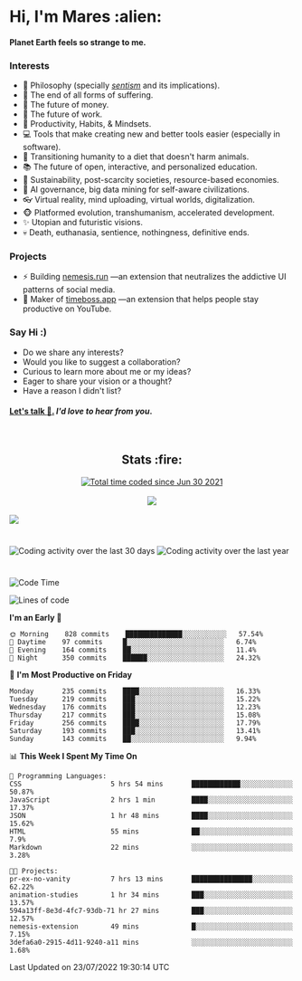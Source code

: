 <h1>Hi, I'm Mares :alien:</h1>

#### Planet Earth feels so strange to me.

### **Interests**

- 🌊 Philosophy (specially [_sentism_][sentismmedium] and its implications).
- 🎯 The end of all forms of suffering.
- 💸 The future of money.
- 💼 The future of work.
- 🧠 Productivity, Habits, & Mindsets.
- 💻 Tools that make creating new and better tools easier (especially in software).
- 🥗 Transitioning humanity to a diet that doesn't harm animals.
- 📚 The future of open, interactive, and personalized education.
- 🌱 Sustainability, post-scarcity societies, resource-based economies.
- 🤖 AI governance, big data mining for self-aware civilizations.
- 👓 Virtual reality, mind uploading, virtual worlds, digitalization.
- 🐵 Platformed evolution, transhumanism, accelerated development.
- ✨ Utopian and futuristic visions.
- 💀 Death, euthanasia, sentience, nothingness, definitive ends.


### **Projects**

- ⚡ Building [nemesis.run](https://chrome.google.com/webstore/detail/nemesis-%E2%80%93-humane-design-f/blfbbifgjgikekfochleknjcopefifgo?hl=en) —an extension that neutralizes the addictive UI patterns of social media.
- 💎 Maker of [timeboss.app](https://timeboss.app) —an extension that helps people stay productive on YouTube.


### **Say Hi :)**

- Do we share any interests?
- Would you like to suggest a collaboration?
- Curious to learn more about me or my ideas?
- Eager to share your vision or a thought?
- Have a reason I didn't list?

#### [Let's talk :wave:.](mailto:mareszhar@gmail.com) _I'd love to hear from you_.

[sentismmedium]: https://medium.com/@mareszhar/born-a-prisoner-a-reflection-about-life-its-struggles-and-a-plan-to-escape-d8566ce9b026

<br>

<h2 align="center">Stats :fire:</h2>

<div align="center">
  <a href="https://wakatime.com/@cfdc0e0d-4860-4b62-9ff0-cb659185525e">
    <img src="https://wakatime.com/badge/user/cfdc0e0d-4860-4b62-9ff0-cb659185525e.svg" alt="Total time coded since Jun 30 2021" />
  </a>
</div>

<br>

<!-- 
Add or remove this: 
&dates=B1AAB3FF 
...or this...
&date_format=M%20j%5B%2C%20Y%5D
from the *streak stats URL below* if they get bugged and aren't updating: 
-->

<div align="center">
  <img src="https://github-readme-streak-stats.herokuapp.com?user=mareszhar&theme=black-ice&hide_border=true&stroke=FFFFFF15&ring=DF8FFE&fire=DF8FFE&currStreakLabel=DF8FFE&background=1A232A&currStreakNum=86FFAB&dates=B1AAB3FF&date_format=M%20j%5B%2C%20Y%5D">
</div>

<br>

<img src="https://activity-graph.herokuapp.com/graph?username=mareszhar&theme=nord&bg_color=00000000&color=979797&line=DF8FFE&point=00000000&area=true&hide_border=true">

<br>

<h1></h1>

<img src="https://wakatime.com/share/@mares/5df0ff02-9c79-41b4-b540-51dc9c65a57b.svg" alt="Coding activity over the last 30 days" />
<img src="https://wakatime.com/share/@mares/ea89ba71-f374-40af-930c-e0655909fe37.svg" alt="Coding activity over the last year" />

<h1></h1>

<!--START_SECTION:waka-->
![Code Time](http://img.shields.io/badge/Code%20Time-542%20hrs%206%20mins-blue)

![Lines of code](https://img.shields.io/badge/From%20Hello%20World%20I%27ve%20Written-134%20Thousand%20lines%20of%20code-blue)

**I'm an Early 🐤** 

```text
🌞 Morning    828 commits    ██████████████░░░░░░░░░░░   57.54% 
🌆 Daytime    97 commits     █░░░░░░░░░░░░░░░░░░░░░░░░   6.74% 
🌃 Evening    164 commits    ██░░░░░░░░░░░░░░░░░░░░░░░   11.4% 
🌙 Night      350 commits    ██████░░░░░░░░░░░░░░░░░░░   24.32%

```
📅 **I'm Most Productive on Friday** 

```text
Monday       235 commits    ████░░░░░░░░░░░░░░░░░░░░░   16.33% 
Tuesday      219 commits    ███░░░░░░░░░░░░░░░░░░░░░░   15.22% 
Wednesday    176 commits    ███░░░░░░░░░░░░░░░░░░░░░░   12.23% 
Thursday     217 commits    ███░░░░░░░░░░░░░░░░░░░░░░   15.08% 
Friday       256 commits    ████░░░░░░░░░░░░░░░░░░░░░   17.79% 
Saturday     193 commits    ███░░░░░░░░░░░░░░░░░░░░░░   13.41% 
Sunday       143 commits    ██░░░░░░░░░░░░░░░░░░░░░░░   9.94%

```


📊 **This Week I Spent My Time On** 

```text
💬 Programming Languages: 
CSS                      5 hrs 54 mins       ████████████░░░░░░░░░░░░░   50.87% 
JavaScript               2 hrs 1 min         ████░░░░░░░░░░░░░░░░░░░░░   17.37% 
JSON                     1 hr 48 mins        ████░░░░░░░░░░░░░░░░░░░░░   15.62% 
HTML                     55 mins             ██░░░░░░░░░░░░░░░░░░░░░░░   7.9% 
Markdown                 22 mins             ░░░░░░░░░░░░░░░░░░░░░░░░░   3.28%

🐱‍💻 Projects: 
pr-ex-no-vanity          7 hrs 13 mins       ███████████████░░░░░░░░░░   62.22% 
animation-studies        1 hr 34 mins        ███░░░░░░░░░░░░░░░░░░░░░░   13.57% 
594a13ff-8e3d-4fc7-93db-71 hr 27 mins        ███░░░░░░░░░░░░░░░░░░░░░░   12.57% 
nemesis-extension        49 mins             █░░░░░░░░░░░░░░░░░░░░░░░░   7.15% 
3defa6a0-2915-4d11-9240-a11 mins             ░░░░░░░░░░░░░░░░░░░░░░░░░   1.68%

```


 Last Updated on 23/07/2022 19:30:14 UTC
<!--END_SECTION:waka-->
